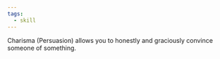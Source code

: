 ```yaml
---
tags:
  - skill
---
```

Charisma (Persuasion) allows you to honestly and graciously convince someone of something.